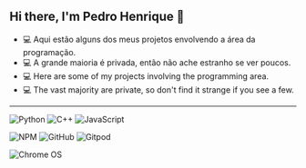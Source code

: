 ## Hi there, I'm Pedro Henrique 👋

- 💻 Aqui estão alguns dos meus projetos envolvendo a área da programação.
- 💻 A grande maioria é privada, então não ache estranho se ver poucos.
- 💻 Here are some of my projects involving the programming area.
- 💻 The vast majority are private, so don't find it strange if you see a few.

---

![Python](https://img.shields.io/badge/Python-14354C?style=for-the-badge&logo=python&logoColor=white)
![C++](https://img.shields.io/badge/c++-%2300599C.svg?style=for-the-badge&logo=c%2B%2B&logoColor=white)
![JavaScript](https://user-images.githubusercontent.com/88590972/139758883-9d1b01eb-9df9-47ee-8e57-ac048c20b6a4.png)

![NPM](https://img.shields.io/badge/NPM-%23000000.svg?style=for-the-badge&logo=npm&logoColor=white)
![GitHub](https://img.shields.io/badge/github-%23121011.svg?style=for-the-badge&logo=github&logoColor=white)
![Gitpod](https://img.shields.io/badge/gitpod-f06611.svg?style=for-the-badge&logo=gitpod&logoColor=white)

![Chrome OS](https://img.shields.io/badge/chrome%20os-3d89fc?style=for-the-badge&logo=google%20chrome&logoColor=white)

